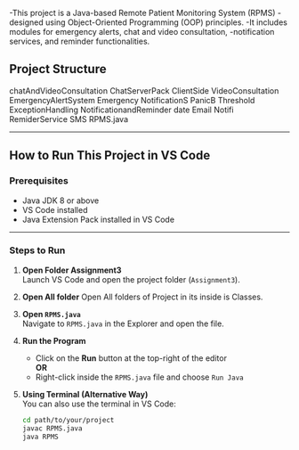 -This project is a Java-based Remote Patient Monitoring System (RPMS) 
-designed using Object-Oriented Programming (OOP) principles.
-It includes modules for emergency alerts, chat and video consultation,
-notification services, and reminder functionalities.

## Project Structure

chatAndVideoConsultation
     ChatServerPack
     ClientSide
     VideoConsultation
EmergencyAlertSystem
     Emergency
     NotificationS
     PanicB
    Threshold
ExceptionHandling
NotificationandReminder
    date
    Email
    Notifi
    RemiderService
    SMS
RPMS.java



---

##  How to Run This Project in VS Code

###  Prerequisites

- Java JDK 8 or above
- VS Code installed
- Java Extension Pack installed in VS Code

---

### Steps to Run

1. **Open Folder Assignment3**  
   Launch VS Code and open the project folder (`Assignment3`).
2. **Open All folder**
   Open All folders of Project in its inside is Classes. 

3. **Open `RPMS.java`**  
   Navigate to `RPMS.java` in the Explorer and open the file.

4. **Run the Program**  
   - Click on the **Run** button at the top-right of the editor  
   **OR**
   - Right-click inside the `RPMS.java` file and choose `Run Java`

5. **Using Terminal (Alternative Way)**  
   You can also use the terminal in VS Code:
   ```bash
   cd path/to/your/project
   javac RPMS.java
   java RPMS

